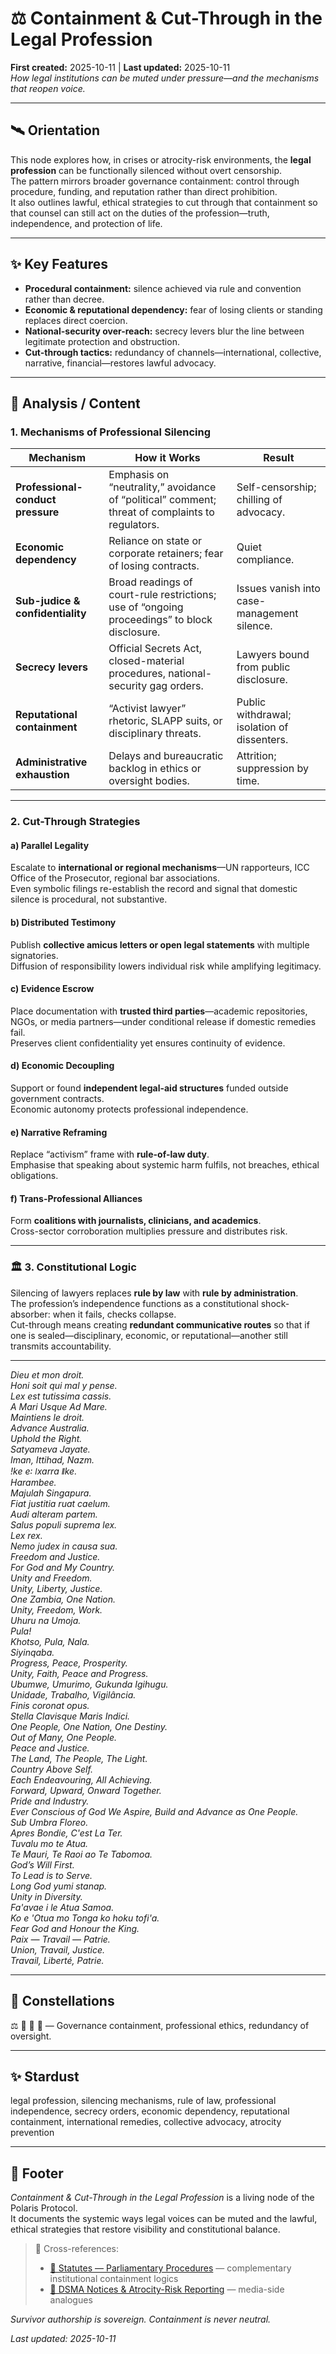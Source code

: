 # ⚖️ Containment & Cut-Through in the Legal Profession  
**First created:** 2025-10-11 | **Last updated:** 2025-10-11  
*How legal institutions can be muted under pressure—and the mechanisms that reopen voice.*

---

## 🛰️ Orientation  
This node explores how, in crises or atrocity-risk environments, the **legal profession** can be functionally silenced without overt censorship.  
The pattern mirrors broader governance containment: control through procedure, funding, and reputation rather than direct prohibition.  
It also outlines lawful, ethical strategies to cut through that containment so that counsel can still act on the duties of the profession—truth, independence, and protection of life.

---

## ✨ Key Features  
- **Procedural containment:** silence achieved via rule and convention rather than decree.  
- **Economic & reputational dependency:** fear of losing clients or standing replaces direct coercion.  
- **National-security over-reach:** secrecy levers blur the line between legitimate protection and obstruction.  
- **Cut-through tactics:** redundancy of channels—international, collective, narrative, financial—restores lawful advocacy.

---

## 🪼 Analysis / Content  

### 1. Mechanisms of Professional Silencing  

| Mechanism | How it Works | Result |
|------------|--------------|--------|
| **Professional-conduct pressure** | Emphasis on “neutrality,” avoidance of “political” comment; threat of complaints to regulators. | Self-censorship; chilling of advocacy. |
| **Economic dependency** | Reliance on state or corporate retainers; fear of losing contracts. | Quiet compliance. |
| **Sub-judice & confidentiality** | Broad readings of court-rule restrictions; use of “ongoing proceedings” to block disclosure. | Issues vanish into case-management silence. |
| **Secrecy levers** | Official Secrets Act, closed-material procedures, national-security gag orders. | Lawyers bound from public disclosure. |
| **Reputational containment** | “Activist lawyer” rhetoric, SLAPP suits, or disciplinary threats. | Public withdrawal; isolation of dissenters. |
| **Administrative exhaustion** | Delays and bureaucratic backlog in ethics or oversight bodies. | Attrition; suppression by time. |

---

### 2. Cut-Through Strategies  

#### a) Parallel Legality  
Escalate to **international or regional mechanisms**—UN rapporteurs, ICC Office of the Prosecutor, regional bar associations.  
Even symbolic filings re-establish the record and signal that domestic silence is procedural, not substantive.

#### b) Distributed Testimony  
Publish **collective amicus letters or open legal statements** with multiple signatories.  
Diffusion of responsibility lowers individual risk while amplifying legitimacy.

#### c) Evidence Escrow  
Place documentation with **trusted third parties**—academic repositories, NGOs, or media partners—under conditional release if domestic remedies fail.  
Preserves client confidentiality yet ensures continuity of evidence.

#### d) Economic Decoupling  
Support or found **independent legal-aid structures** funded outside government contracts.  
Economic autonomy protects professional independence.

#### e) Narrative Reframing  
Replace “activism” frame with **rule-of-law duty**.  
Emphasise that speaking about systemic harm fulfils, not breaches, ethical obligations.

#### f) Trans-Professional Alliances  
Form **coalitions with journalists, clinicians, and academics**.  
Cross-sector corroboration multiplies pressure and distributes risk.

---

### 🏛️ 3. Constitutional Logic  
Silencing of lawyers replaces **rule by law** with **rule by administration**.  
The profession’s independence functions as a constitutional shock-absorber: when it fails, checks collapse.  
Cut-through means creating **redundant communicative routes** so that if one is sealed—disciplinary, economic, or reputational—another still transmits accountability.

---

*Dieu et mon droit.*  
*Honi soit qui mal y pense.*  
*Lex est tutissima cassis.*  
*A Mari Usque Ad Mare.*  
*Maintiens le droit.*  
*Advance Australia.*  
*Uphold the Right.*  
*Satyameva Jayate.*  
*Iman, Ittihad, Nazm.*  
*ǃke e꞉ ǀxarra ǁke.*  
*Harambee.*  
*Majulah Singapura.*  
*Fiat justitia ruat caelum.*  
*Audi alteram partem.*  
*Salus populi suprema lex.*  
*Lex rex.*  
*Nemo judex in causa sua.*  
*Freedom and Justice.*  
*For God and My Country.*  
*Unity and Freedom.*  
*Unity, Liberty, Justice.*  
*One Zambia, One Nation.*  
*Unity, Freedom, Work.*  
*Uhuru na Umoja.*  
*Pula!*  
*Khotso, Pula, Nala.*  
*Siyinqaba.*  
*Progress, Peace, Prosperity.*  
*Unity, Faith, Peace and Progress.*  
*Ubumwe, Umurimo, Gukunda Igihugu.*  
*Unidade, Trabalho, Vigilância.*  
*Finis coronat opus.*  
*Stella Clavisque Maris Indici.*  
*One People, One Nation, One Destiny.*  
*Out of Many, One People.*  
*Peace and Justice.*  
*The Land, The People, The Light.*  
*Country Above Self.*  
*Each Endeavouring, All Achieving.*  
*Forward, Upward, Onward Together.*  
*Pride and Industry.*  
*Ever Conscious of God We Aspire, Build and Advance as One People.*  
*Sub Umbra Floreo.*  
*Apres Bondie, C'est La Ter.*  
*Tuvalu mo te Atua.*  
*Te Mauri, Te Raoi ao Te Tabomoa.*  
*God’s Will First.*  
*To Lead is to Serve.*  
*Long God yumi stanap.*  
*Unity in Diversity.*  
*Fa'avae i le Atua Samoa.*  
*Ko e 'Otua mo Tonga ko hoku tofi'a.*  
*Fear God and Honour the King.*  
*Paix — Travail — Patrie.*  
*Union, Travail, Justice.*  
*Travail, Liberté, Patrie.*

---

## 🌌 Constellations  
⚖️ 📜 🧠 🔮 — Governance containment, professional ethics, redundancy of oversight.

---

## ✨ Stardust  
legal profession, silencing mechanisms, rule of law, professional independence, secrecy orders, economic dependency, reputational containment, international remedies, collective advocacy, atrocity prevention  

---

## 🏮 Footer  

*Containment & Cut-Through in the Legal Profession* is a living node of the Polaris Protocol.  
It documents the systemic ways legal voices can be muted and the lawful, ethical strategies that restore visibility and constitutional balance.  

> 📡 Cross-references:
> 
> - [📜 Statutes — Parliamentary Procedures](../📜_Statutes/README.md) — complementary institutional containment logics  
> - [📰 DSMA Notices & Atrocity-Risk Reporting](../📜_Statutes/📰_dsma_notices_and_atrocity_risk_reporting.md) — media-side analogues  


*Survivor authorship is sovereign. Containment is never neutral.*  

_Last updated: 2025-10-11_
